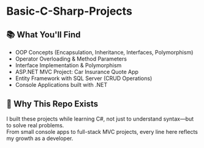 # Basic-C-Sharp-Projects
## 📚 What You'll Find

- OOP Concepts (Encapsulation, Inheritance, Interfaces, Polymorphism)
- Operator Overloading & Method Parameters
- Interface Implementation & Polymorphism
- ASP.NET MVC Project: Car Insurance Quote App
- Entity Framework with SQL Server (CRUD Operations)
- Console Applications built with .NET

## 🌱 Why This Repo Exists

I built these projects while learning C#, not just to understand syntax—but to solve real problems.  
From small console apps to full-stack MVC projects, every line here reflects my growth as a developer.

